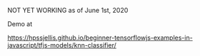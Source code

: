 NOT YET WORKING as of June 1st, 2020


Demo at


https://hpssjellis.github.io/beginner-tensorflowjs-examples-in-javascript/tfjs-models/knn-classifier/


